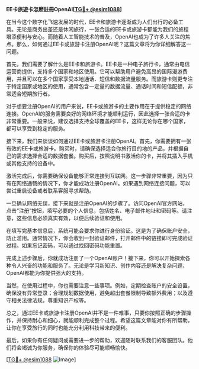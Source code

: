 **EE卡旅遊卡怎麽註冊OpenAI[[TG💪+ @esim1088](https://t.me/s/esim1088)]**

在当今这个数字化飞速发展的时代，EE卡和旅游卡逐渐成为人们出行的必备工具。无论是商务出差还是休闲旅行，一张合适的EE卡或旅游卡都能为我们的旅程增添便利与安心。而随着人工智能技术的普及，OpenAI也成为了许多人关注的焦点。那么，如何通过EE卡或旅游卡注册OpenAI呢？这篇文章将为你详细解答这一问题。

首先，我们需要了解什么是EE卡和旅游卡。EE卡是一种电子旅行卡，通常由电信运营商提供，支持多个国家和地区使用。它可以帮助用户避免高昂的国际漫游费用，并且可以在多个国家享受本地通话、短信和数据流量服务。而旅游卡则更专注于特定国家或地区的使用，通常包含一定量的数据流量、通话时间和短信配额，非常适合短期旅行者。

对于想要注册OpenAI的用户来说，EE卡或旅游卡的主要作用在于提供稳定的网络连接。OpenAI的服务需要良好的网络环境才能顺利运行，因此选择一张合适的卡非常重要。一般来说，建议选择支持全球覆盖的EE卡，这样无论你在哪个国家，都可以享受到稳定的服务。

接下来，我们来谈谈如何通过EE卡或旅游卡注册OpenAI。首先，你需要拥有一张有效的EE卡或旅游卡。购买时，请确保选择适合你旅行目的地的产品，并根据自己的需求选择合适的数据套餐。购买后，按照说明书激活你的卡，并将其插入手机或其他支持的设备中。

激活完成后，你需要确保设备能够正常连接到互联网。这一步骤非常重要，因为只有在网络通畅的情况下，你才能成功注册OpenAI。如果遇到网络连接问题，可以尝试重启设备或者联系客服寻求帮助。

一旦确认网络无误，接下来就是注册OpenAI的步骤了。访问OpenAI官方网站，点击“注册”按钮，填写必要的个人信息，包括姓名、电子邮件地址和密码等。请注意，这些信息必须真实有效，以便后续验证和使用。

在填写完基本信息后，系统可能会要求你进行身份验证。这是为了确保账户安全，防止滥用。通常情况下，你会收到一封验证邮件，打开邮件中的链接即可完成验证过程。如果忘记密码，可以通过找回密码功能重置。

完成上述步骤后，你就成功注册了一个OpenAI账户！接下来，你可以开始探索各种令人兴奋的功能和服务了。无论是学习新知识、创作内容还是解决复杂问题，OpenAI都能为你提供强大的支持。

当然，在使用过程中，你也需要注意一些事项。例如，定期检查账户的安全设置，确保没有异常登录；合理规划数据使用，避免超出套餐限制导致额外费用；以及遵守相关法律法规，尊重知识产权等。

总之，通过EE卡或旅游卡注册OpenAI并不是一件难事，只要你按照正确的步骤操作，并保持耐心和细心，就能顺利完成整个过程。希望这篇文章能对你有所帮助，让你在享受旅行的同时也能充分利用科技带来的便利。

最后，如果你有任何疑问或需要进一步的帮助，欢迎随时联系我们的客服团队。他们将会竭诚为你服务，确保你的体验尽可能顺畅愉快。

[[TG💪+ @esim1088](https://t.me/s/esim1088) ![Image](https://i.postimg.cc/4NQfJmqS/Snipaste-2025-05-13-00-14-12.png)]